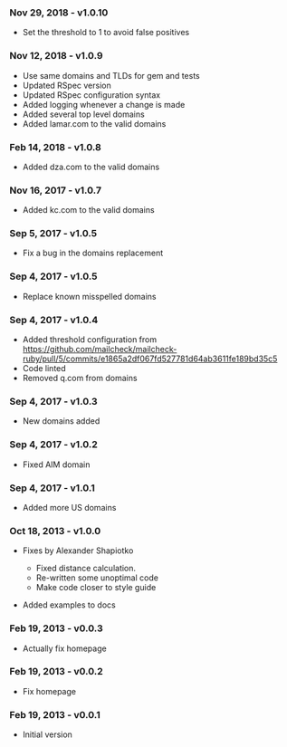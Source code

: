 ### Nov 29, 2018 - v1.0.10

* Set the threshold to 1 to avoid false positives

### Nov 12, 2018 - v1.0.9

* Use same domains and TLDs for gem and tests
* Updated RSpec version
* Updated RSpec configuration syntax
* Added logging whenever a change is made
* Added several top level domains
* Added lamar.com to the valid domains

### Feb 14, 2018 - v1.0.8

* Added dza.com to the valid domains

### Nov 16, 2017 - v1.0.7

* Added kc.com to the valid domains

### Sep 5, 2017 - v1.0.5

* Fix a bug in the domains replacement

### Sep 4, 2017 - v1.0.5

* Replace known misspelled domains

### Sep 4, 2017 - v1.0.4

* Added threshold configuration from https://github.com/mailcheck/mailcheck-ruby/pull/5/commits/e1865a2df067fd527781d64ab3611fe189bd35c5
* Code linted
* Removed q.com from domains

### Sep 4, 2017 - v1.0.3

* New domains added

### Sep 4, 2017 - v1.0.2

* Fixed AIM domain

### Sep 4, 2017 - v1.0.1

* Added more US domains

### Oct 18, 2013 - v1.0.0

* Fixes by Alexander Shapiotko
  * Fixed distance calculation.
  * Re-written some unoptimal code
  * Make code closer to style guide

* Added examples to docs

### Feb 19, 2013 - v0.0.3

* Actually fix homepage

### Feb 19, 2013 - v0.0.2

* Fix homepage

### Feb 19, 2013 - v0.0.1

* Initial version

